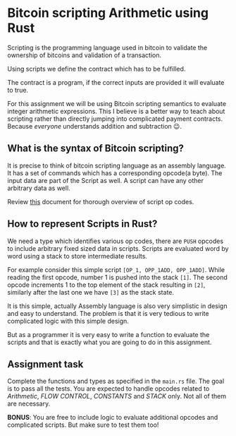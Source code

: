 # Bitcoin scripting Arithmetic using Rust

Scripting is the programming language used in bitcoin to validate the ownership of bitcoins and validation of a transaction.

Using scripts we define the contract which has to be fulfilled.

The contract is a program, if the correct inputs are provided it will evaluate to true.

For this assignment we will be using Bitcoin scripting semantics to evaluate integer arithmetic expressions.
This I believe is a better way to teach about scripting rather than directly jumping into complicated payment contracts.
Because *everyone* understands addition and subtraction 😉.	

## What is the syntax of Bitcoin scripting?

It is precise to think of bitcoin scripting language as an assembly language.
It has a set of commands which has a corresponding opcode(a byte).
The input data are part of the Script as well. A script can have any other arbitrary data as well.

Review [this](https://en.bitcoin.it/wiki/Script) document for thorough overview of script op codes.

## How to represent Scripts in Rust?

We need a type which identifies various op codes, there are `PUSH` opcodes to include arbitrary fixed sized data in scripts.
Scripts are evaluated word by word using a stack to store intermediate results.

For example consider this simple script `[OP_1, OPP_1ADD, OPP_1ADD]`.
While reading the first opcode, number 1 is pushed into the stack `[1]`.
The second opcode increments 1 to the top element of the stack resulting in `[2]`, similarly after the last one we have `[3]` as the stack state.

It is this simple, actually Assembly language is also very simplistic in design and easy to understand. The problem is that it is very tedious to write complicated logic with this simple design.

But as a programmer it is very easy to write a function to evaluate the scripts and that is exactly what you are going to do in this assignment.

## Assignment task

Complete the functions and types as specified in the `main.rs` file.
The goal is to pass all the tests. You are expected to handle opcodes related to *Arithmetic*, *FLOW CONTROL*, *CONSTANTS* and *STACK* only.
Not all of them are necessary.

**BONUS**: You are free to include logic to evaluate additional opcodes and
complicated scripts. But make sure to test them too!
